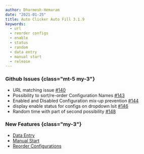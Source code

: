 ```yaml
---
author: Dharmesh-Hemaram
date: "2021-01-25"
title: Auto Clicker Auto Fill 3.1.9
keywords:
  - url
  - reorder configs
  - enable
  - status
  - random
  - data entry
  - manual start
  - release
---
```


### Github Issues {class="mt-5 my-3"}
* URL matching issue [#140](https://github.com/Dhruv-Techapps/auto-click-auto-fill/issues/140)
* Possibility to sort/re-order Configuration Names [#143](https://github.com/Dhruv-Techapps/auto-click-auto-fill/issues/143)
* Enabled and Disabled Configuration mix-up prevention [#144](https://github.com/Dhruv-Techapps/auto-click-auto-fill/issues/144)
* display enable status for configs on dropdown lsit [#146](https://github.com/Dhruv-Techapps/auto-click-auto-fill/issues/146)
* Random time with part of second possibility [#148](https://github.com/Dhruv-Techapps/auto-click-auto-fill/issues/148)

### New Features {class="my-3"}
* [Data Entry](https://getdataentry.com/docs/3.x/getting-started/introduction/)
* [Manual Start](https://getautoclicker.com/docs/3.x/configuration-settings/manual-start/)
* [Reorder Configurations](https://getautoclicker.com/docs/3.x/configuration-list/reorder-configurations/)
